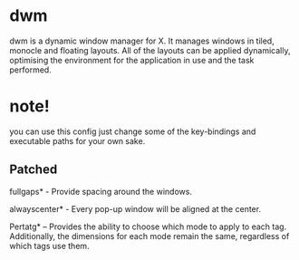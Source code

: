 # dwm
dwm is a dynamic window manager for X. It manages windows in tiled, monocle and floating layouts. All of the layouts can be applied dynamically, optimising the environment for the application in use and the task performed.

# note!
you can use this config just change some of the key-bindings and executable paths for your own sake.

## Patched ##

fullgaps* - Provide spacing around the windows.

alwayscenter* - Every pop-up window will be aligned at the center.

Pertatg* – Provides the ability to choose which mode to apply to each tag. Additionally, the dimensions for each mode remain the same, regardless of which tags use them.

